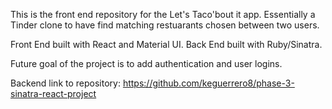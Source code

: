 This is the front end repository for the Let's Taco'bout it app.
Essentially a Tinder clone to have find matching restuarants chosen between two users.

Front End built with React and Material UI.
Back End built with Ruby/Sinatra.

Future goal of the project is to add authentication and user logins.

Backend link to repository: https://github.com/keguerrero8/phase-3-sinatra-react-project
